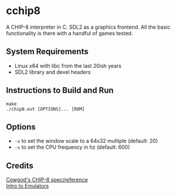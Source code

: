 # cchip8
A CHIP-8 interpreter in C. SDL2 as a graphics frontend. All the basic functionality is there with a handful of games tested.

## System Requirements

- Linux x64 with libc from the last 20ish years
- SDL2 library and devel headers

## Instructions to Build and Run
    make
    ./chip8.out [OPTIONS]... [ROM]

## Options

- `-x` to set the window scale to a 64x32 multiple (default: 20)
- `-s` to set the CPU frequency in hz (default: 600)

## Credits

[Cowgod's CHIP-8 spec/reference](http://devernay.free.fr/hacks/chip8/C8TECH10.HTM)  
[Intro to Emulators](https://multigesture.net/articles/how-to-write-an-emulator-chip-8-interpreter/)
